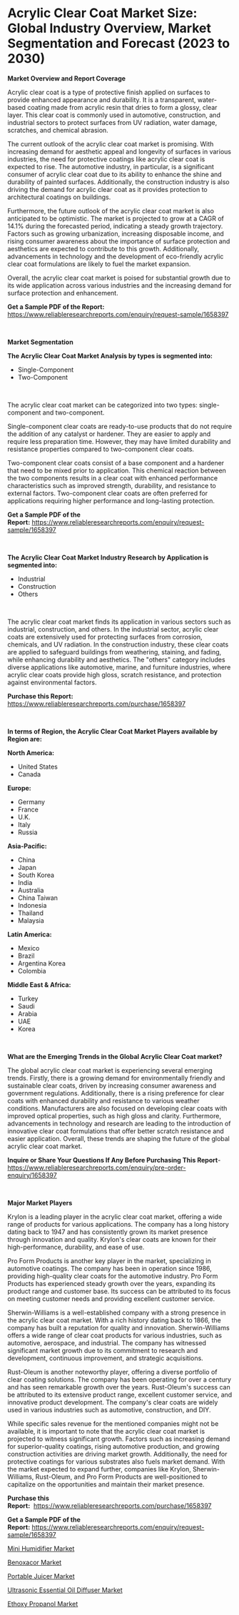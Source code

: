 <p><h1>Acrylic Clear Coat Market Size: Global Industry Overview, Market Segmentation and Forecast (2023 to 2030)</h1></p><p><strong>Market Overview and Report Coverage</strong></p>
<p><p>Acrylic clear coat is a type of protective finish applied on surfaces to provide enhanced appearance and durability. It is a transparent, water-based coating made from acrylic resin that dries to form a glossy, clear layer. This clear coat is commonly used in automotive, construction, and industrial sectors to protect surfaces from UV radiation, water damage, scratches, and chemical abrasion.</p><p>The current outlook of the acrylic clear coat market is promising. With increasing demand for aesthetic appeal and longevity of surfaces in various industries, the need for protective coatings like acrylic clear coat is expected to rise. The automotive industry, in particular, is a significant consumer of acrylic clear coat due to its ability to enhance the shine and durability of painted surfaces. Additionally, the construction industry is also driving the demand for acrylic clear coat as it provides protection to architectural coatings on buildings.</p><p>Furthermore, the future outlook of the acrylic clear coat market is also anticipated to be optimistic. The market is projected to grow at a CAGR of 14.1% during the forecasted period, indicating a steady growth trajectory. Factors such as growing urbanization, increasing disposable income, and rising consumer awareness about the importance of surface protection and aesthetics are expected to contribute to this growth. Additionally, advancements in technology and the development of eco-friendly acrylic clear coat formulations are likely to fuel the market expansion.</p><p>Overall, the acrylic clear coat market is poised for substantial growth due to its wide application across various industries and the increasing demand for surface protection and enhancement.</p></p>
<p><strong>Get a Sample PDF of the Report:</strong> <a href="https://www.reliableresearchreports.com/enquiry/request-sample/1658397">https://www.reliableresearchreports.com/enquiry/request-sample/1658397</a></p>
<p>&nbsp;</p>
<p><strong>Market Segmentation</strong></p>
<p><strong>The Acrylic Clear Coat Market Analysis by types is segmented into:</strong></p>
<p><ul><li>Single-Component</li><li>Two-Component</li></ul></p>
<p>&nbsp;</p>
<p><p>The acrylic clear coat market can be categorized into two types: single-component and two-component. </p><p>Single-component clear coats are ready-to-use products that do not require the addition of any catalyst or hardener. They are easier to apply and require less preparation time. However, they may have limited durability and resistance properties compared to two-component clear coats.</p><p>Two-component clear coats consist of a base component and a hardener that need to be mixed prior to application. This chemical reaction between the two components results in a clear coat with enhanced performance characteristics such as improved strength, durability, and resistance to external factors. Two-component clear coats are often preferred for applications requiring higher performance and long-lasting protection.</p></p>
<p><strong>Get a Sample PDF of the Report:</strong>&nbsp;<a href="https://www.reliableresearchreports.com/enquiry/request-sample/1658397">https://www.reliableresearchreports.com/enquiry/request-sample/1658397</a></p>
<p>&nbsp;</p>
<p><strong>The Acrylic Clear Coat Market Industry Research by Application is segmented into:</strong></p>
<p><ul><li>Industrial</li><li>Construction</li><li>Others</li></ul></p>
<p>&nbsp;</p>
<p><p>The acrylic clear coat market finds its application in various sectors such as industrial, construction, and others. In the industrial sector, acrylic clear coats are extensively used for protecting surfaces from corrosion, chemicals, and UV radiation. In the construction industry, these clear coats are applied to safeguard buildings from weathering, staining, and fading, while enhancing durability and aesthetics. The "others" category includes diverse applications like automotive, marine, and furniture industries, where acrylic clear coats provide high gloss, scratch resistance, and protection against environmental factors.</p></p>
<p><strong>Purchase this Report:</strong>&nbsp; <a href="https://www.reliableresearchreports.com/purchase/1658397">https://www.reliableresearchreports.com/purchase/1658397</a></p>
<p>&nbsp;</p>
<p><strong>In terms of Region, the Acrylic Clear Coat Market Players available by Region are:</strong></p>
<p>
    <p> <strong> North America: </strong>
        <ul>
            <li>United States</li>
            <li>Canada</li>
        </ul>
        </p> 
    <p> <strong> Europe: </strong>
        <ul>
            <li>Germany</li>
            <li>France</li>
            <li>U.K.</li>
            <li>Italy</li>
            <li>Russia</li>
        </ul>
        </p> 
    <p> <strong> Asia-Pacific: </strong>
        <ul>
            <li>China</li>
            <li>Japan</li>
            <li>South Korea</li>
            <li>India</li>
            <li>Australia</li>
            <li>China Taiwan</li>
            <li>Indonesia</li>
            <li>Thailand</li>
            <li>Malaysia</li>
        </ul>
        </p> 
    <p> <strong> Latin America: </strong>
        <ul>
            <li>Mexico</li>
            <li>Brazil</li>
            <li>Argentina Korea</li>
            <li>Colombia</li>
        </ul>
        </p> 
    <p> <strong> Middle East & Africa: </strong>
        <ul>
            <li>Turkey</li>
            <li>Saudi</li>
            <li>Arabia</li>
            <li>UAE</li>
            <li>Korea</li>
        </ul>
    </p>
    </p>
<p>&nbsp;</p>
<p><strong>What are the Emerging Trends in the Global Acrylic Clear Coat market?</strong></p>
<p><p>The global acrylic clear coat market is experiencing several emerging trends. Firstly, there is a growing demand for environmentally friendly and sustainable clear coats, driven by increasing consumer awareness and government regulations. Additionally, there is a rising preference for clear coats with enhanced durability and resistance to various weather conditions. Manufacturers are also focused on developing clear coats with improved optical properties, such as high gloss and clarity. Furthermore, advancements in technology and research are leading to the introduction of innovative clear coat formulations that offer better scratch resistance and easier application. Overall, these trends are shaping the future of the global acrylic clear coat market.</p></p>
<p><strong>Inquire or Share Your Questions If Any Before Purchasing This Report</strong>- <a href="https://www.reliableresearchreports.com/enquiry/pre-order-enquiry/1658397">https://www.reliableresearchreports.com/enquiry/pre-order-enquiry/1658397</a></p>
<p>&nbsp;</p>
<p><strong>Major Market Players</strong></p>
<p><p>Krylon is a leading player in the acrylic clear coat market, offering a wide range of products for various applications. The company has a long history dating back to 1947 and has consistently grown its market presence through innovation and quality. Krylon's clear coats are known for their high-performance, durability, and ease of use.</p><p>Pro Form Products is another key player in the market, specializing in automotive coatings. The company has been in operation since 1986, providing high-quality clear coats for the automotive industry. Pro Form Products has experienced steady growth over the years, expanding its product range and customer base. Its success can be attributed to its focus on meeting customer needs and providing excellent customer service.</p><p>Sherwin-Williams is a well-established company with a strong presence in the acrylic clear coat market. With a rich history dating back to 1866, the company has built a reputation for quality and innovation. Sherwin-Williams offers a wide range of clear coat products for various industries, such as automotive, aerospace, and industrial. The company has witnessed significant market growth due to its commitment to research and development, continuous improvement, and strategic acquisitions.</p><p>Rust-Oleum is another noteworthy player, offering a diverse portfolio of clear coating solutions. The company has been operating for over a century and has seen remarkable growth over the years. Rust-Oleum's success can be attributed to its extensive product range, excellent customer service, and innovative product development. The company's clear coats are widely used in various industries such as automotive, construction, and DIY.</p><p>While specific sales revenue for the mentioned companies might not be available, it is important to note that the acrylic clear coat market is projected to witness significant growth. Factors such as increasing demand for superior-quality coatings, rising automotive production, and growing construction activities are driving market growth. Additionally, the need for protective coatings for various substrates also fuels market demand. With the market expected to expand further, companies like Krylon, Sherwin-Williams, Rust-Oleum, and Pro Form Products are well-positioned to capitalize on the opportunities and maintain their market presence.</p></p>
<p><strong>Purchase this Report:</strong>&nbsp;&nbsp;<a href="https://www.reliableresearchreports.com/purchase/1658397">https://www.reliableresearchreports.com/purchase/1658397</a></p>
<p></p>
<p><strong>Get a Sample PDF of the Report:</strong>&nbsp;<a href="https://www.reliableresearchreports.com/enquiry/request-sample/1658397">https://www.reliableresearchreports.com/enquiry/request-sample/1658397</a></p>
<p><p><a href="https://medium.com/@thesjenney10210/mini-humidifier-market-furnishes-information-on-market-share-market-trends-and-market-growth-64771512c692">Mini Humidifier Market</a></p><p><a href="https://github.com/aashishrp02/Market-Research-Report-List-1/blob/main/benoxacor-market.md">Benoxacor Market</a></p><p><a href="https://medium.com/@marvinhug741/portable-juicer-market-size-market-outlook-and-market-forecast-2023-to-2030-ea360ae26814">Portable Juicer Market</a></p><p><a href="https://medium.com/@jerez43343/ultrasonic-essential-oil-diffuser-market-insights-into-market-cagr-market-trends-and-growth-267c92c1196a">Ultrasonic Essential Oil Diffuser Market</a></p><p><a href="https://github.com/aashishrp/Market-Research-Report-List-1/blob/main/ethoxy-propanol-market.md">Ethoxy Propanol Market</a></p></p>